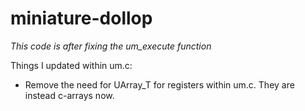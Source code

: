 # miniature-dollop
*This code is after fixing the um_execute function*

Things I updated within um.c: 
* Remove the need for UArray_T for registers within um.c. They are instead
  c-arrays now.

